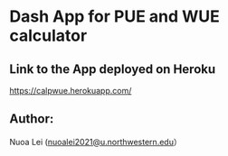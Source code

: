# Dash App for PUE and WUE calculator

## Link to the App deployed on Heroku
https://calpwue.herokuapp.com/

## Author: 
Nuoa Lei (nuoalei2021@u.northwestern.edu）
